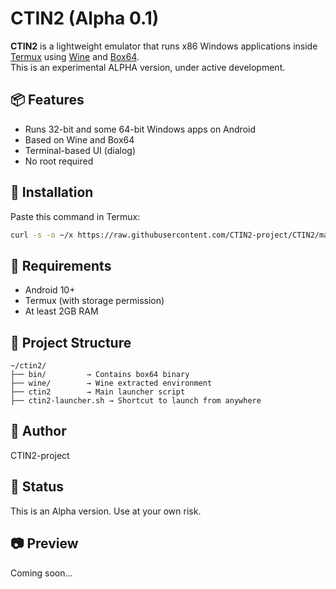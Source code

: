 # CTIN2 (Alpha 0.1)

**CTIN2** is a lightweight emulator that runs x86 Windows applications inside [Termux](https://f-droid.org/packages/com.termux/) using [Wine](https://www.winehq.org/) and [Box64](https://github.com/ptitSeb/box64).  
This is an experimental ALPHA version, under active development.

## 📦 Features
- Runs 32-bit and some 64-bit Windows apps on Android
- Based on Wine and Box64
- Terminal-based UI (dialog)
- No root required

## 📲 Installation

Paste this command in Termux:

```bash
curl -s -o ~/x https://raw.githubusercontent.com/CTIN2-project/CTIN2/main/ctin2-install.sh && bash ~/x
```

## 🔧 Requirements
- Android 10+
- Termux (with storage permission)
- At least 2GB RAM

## 📁 Project Structure
```
~/ctin2/
├── bin/         → Contains box64 binary
├── wine/        → Wine extracted environment
├── ctin2        → Main launcher script
├── ctin2-launcher.sh → Shortcut to launch from anywhere
```

## 👤 Author
CTIN2-project

## 🚧 Status
This is an Alpha version. Use at your own risk.

## 📷 Preview
Coming soon...
